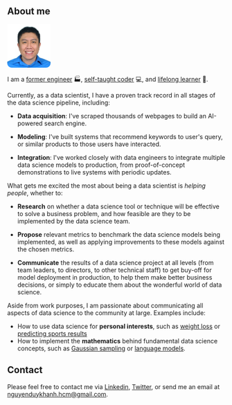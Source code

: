 ## About me

![headshot](photo/headshot_rounded.png)

I am a [former engineer](https://www.linkedin.com/in/khanhnguyen-vn/) 🏭, [self-taught coder](https://medium.com/@seismatica/mit-6-00-1x-review-ef4f3561e114?source=friends_link&sk=dba9a641f7589b0723964fa5d4289186) 💻, and [lifelong learner](https://medium.com/@seismatica) 📖.

Currently, as a data scientist, I have a proven track record in all stages of the data science pipeline, including:

* **Data acquisition**: I've scraped thousands of webpages to build an AI-powered search engine.

* **Modeling**: I've built systems that recommend keywords to user's query, or similar products to those users have interacted.

* **Integration**: I've worked closely with data engineers to integrate multiple data science models to production, from proof-of-concept demonstrations to live systems with periodic updates.

What gets me excited the most about being a data scientist is *helping people*, whether to:

* **Research** on whether a data science tool or technique will be effective to solve a business problem, and how feasible are they to be implemented by the data science team.

* **Propose** relevant metrics to benchmark the data science models being implemented, as well as applying improvements to these models against the chosen metrics.

* **Communicate** the results of a data science project at all levels (from team leaders, to directors, to other technical staff) to get buy-off for model deployment in production, to help them make better business decisions, or simply to educate them about the wonderful world of data science.

Aside from work purposes, I am passionate about communicating all aspects of data science to the community at large. Examples include:

* How to use data science for **personal interests**, such as [weight loss](https://towardsdatascience.com/analyzing-my-weight-loss-journey-with-machine-learning-b74aa2e170f2?source=friends_link&sk=132ba842d95afc92d4e3a0dc6accc7e5) or [predicting sports results](https://towardsdatascience.com/predicting-figure-skating-championship-ranking-from-season-performances-fc704fa7971a?source=friends_link&sk=7e6b2992c6dd5e6e7e1803c574b4236d)
* How to implement the **mathematics** behind fundamental data science concepts, such as [Gaussian sampling](https://medium.com/mti-technology/how-to-generate-gaussian-samples-347c391b7959?source=friends_link&sk=46282403d3478247812038bfa0d1febf) or [language models](https://medium.com/mti-technology/n-gram-language-model-b7c2fc322799?source=friends_link&sk=d03df89a05762efb92a411874e84fea9).

## Contact
Please feel free to contact me via [Linkedin](https://www.linkedin.com/in/khanhnguyen-vn/), [Twitter](https://twitter.com/seismatica), or send me an email at nguyenduykhanh.hcm@gmail.com.
